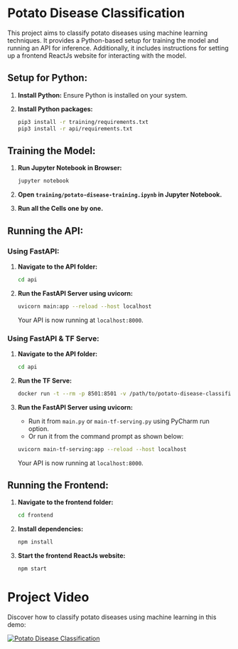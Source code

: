 # Potato Disease Classification

This project aims to classify potato diseases using machine learning techniques. It provides a Python-based setup for training the model and running an API for inference. Additionally, it includes instructions for setting up a frontend ReactJs website for interacting with the model.

## Setup for Python:

1. **Install Python:** Ensure Python is installed on your system.

2. **Install Python packages:**

    ```bash
    pip3 install -r training/requirements.txt
    pip3 install -r api/requirements.txt
    ```

## Training the Model:

1. **Run Jupyter Notebook in Browser:**

    ```bash
    jupyter notebook
    ```

2. **Open `training/potato-disease-training.ipynb` in Jupyter Notebook.**

3. **Run all the Cells one by one.**

## Running the API:

### Using FastAPI:

1. **Navigate to the API folder:**

    ```bash
    cd api
    ```

2. **Run the FastAPI Server using uvicorn:**

    ```bash
    uvicorn main:app --reload --host localhost
    ```

    Your API is now running at `localhost:8000`.

### Using FastAPI & TF Serve:

1. **Navigate to the API folder:**

    ```bash
    cd api
    ```

2. **Run the TF Serve:**

    ```bash
    docker run -t --rm -p 8501:8501 -v /path/to/potato-disease-classification:/potato-disease-classification tensorflow/serving --rest_api_port=8501 --model_config_file=/potato-disease-classification/models.config
    ```

4. **Run the FastAPI Server using uvicorn:**

    - Run it from `main.py` or `main-tf-serving.py` using PyCharm run option.
    - Or run it from the command prompt as shown below:

    ```bash
    uvicorn main-tf-serving:app --reload --host localhost
    ```

    Your API is now running at `localhost:8000`.

## Running the Frontend:

1. **Navigate to the frontend folder:**

    ```bash
    cd frontend
    ```

2. **Install dependencies:**

    ```bash
    npm install
    ```

3. **Start the frontend ReactJs website:**

    ```bash
    npm start
    ```
    
# Project Video

Discover how to classify potato diseases using machine learning in this demo:

[![Potato Disease Classification](https://img.youtube.com/vi/BUdfdNw9Vj4/0.jpg)](https://youtu.be/BUdfdNw9Vj4)
